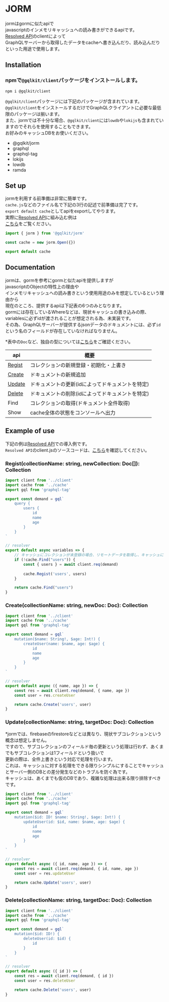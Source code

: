 # JORM
jormはgormに似たapiで  
javascriptのインメモリキャッシュへの読み書きができるapiです。  
[Resolved API](https://github.com/gqlkit-lab/rapi)のclientによって  
GraphQLサーバーから取得したデータをcacheへ書き込んだり、読み込んだり  
といった用途で使用します。
  
 
## Installation

### npmで`@gqlkit/client`パッケージをインストールします。
```
npm i @gqlkit/client
```
`@gqlkit/client`パッケージには下記のパッケージが含まれています。  
`@gqlkit/client`をインストールするだけでGraphQLクライアントに必要な最低限のパッケージは揃います。  
また、jormでは不十分な場合、`@gqlkit/client`には`lowdb`や`lokijs`も含まれていますのでそれらを使用することもできます。  
お好みのキャッシュDBをお使いください。  
- @gqlkit/jorm
- graphql
- graphql-tag
- lokijs
- lowdb
- ramda

## Set up
jormを利用する前準備は非常に簡単です。  
`cache.js`などのファイル名で下記の3行の記述で前準備は完了です。  
`export default cache`としてapiをexportしてやります。  
実際に[Resolved API](https://github.com/gqlkit-lab/rapi)に組み込む例は  
[こちら](https://github.com/gqlkit-lab/rapi/blob/master/resolvers/cache.js)をご覧ください。
```javascript
import { jorm } from '@gqlkit/jorm'

const cache = new jorm.Open({})

export default cache
```

## Documentation
jormは、gormを参考にgormと似たapiを提供しますが  
javascriptのObjectの特性上の理由や  
インメモリキャッシュへの読み書きという使用用途のみを想定しているという理由から  
現在のところ、提供するapiは下記表の6つのみとなります。  
gormには存在しているWhereなどは、現状キャッシュの書き込みの際、  
variablesに必ずidが渡されることが想定される為、未実装です。  
その為、GraphQLサーバーが提供するjsonデータのドキュメントには、必ず`id`という名のフィールドが存在していなければなりません。

 *表中の`Doc`など、独自の型については[こちら](https://github.com/gqlkit-lab/jorm/blob/master/src/type.ts)をご確認ください。

| api | 概要 |
|-----|-----|
| [Regist](https://github.com/gqlkit-lab/jorm/blob/master/README.md#registcollectionname-string-newcollection-doc-collection) | コレクションの新規登録・初期化・上書き |
| [Create](https://github.com/gqlkit-lab/jorm/blob/master/README.md#createcollectionname-string-newdoc-doc-collection) | ドキュメントの新規追加 |
| [Update](https://github.com/gqlkit-lab/jorm/blob/master/README.md#updatecollectionname-string-targetdoc-doc-collection) | ドキュメントの更新(idによってドキュメントを特定) |
| [Delete](https://github.com/gqlkit-lab/jorm/blob/master/README.md#deletecollectionname-string-targetdoc-doc-collection) | ドキュメントの削除(idによってドキュメントを特定) |
| Find | コレクションの取得(ドキュメント全件取得) |
| Show | cache全体の状態をコンソールへ出力 |

## Example of use
下記の例は[Resolved API](https://github.com/gqlkit-lab/rapi)での導入例です。  
`Resolved API`のclient.jsのソースコードは、[こちら](https://github.com/gqlkit-lab/rapi/blob/master/resolvers/client.js)を確認してください。
### Regist(collectionName: string, newCollection: Doc[]): Collection
```javascript
import client from '../client'
import cache from '../cache'
import gql from 'graphql-tag'

export const demand = gql`
    query {
        users {
            id
            name
            age
        }
    }
`

// resolver
export default async variables => {
    // キャッシュにコレクションが未登録の場合、リモートデータを取得し、キャッシュにコレクションを追加する
    if (!cache.Find("users")) {
        const { users } = await client.req(demand)
        
        cache.Regist('users', users)
    }

    return cache.Find("users")
}

```

### Create(collectionName: string, newDoc: Doc): Collection
```javascript
import client from '../client'
import cache from '../cache'
import gql from 'graphql-tag'

export const demand = gql`
    mutation($name: String!, $age: Int!) {
        createUser(name: $name, age: $age) {
            id
            name
            age
        }
    }
`

// resolver
export default async ({ name, age }) => {
    const res = await client.req(demand, { name, age })
    const user = res.createUser

    return cache.Create('users', user)
}

```

### Update(collectionName: string, targetDoc: Doc): Collection
 *jormでは、firebaseのfirestoreなどとは異なり、現状サブコレクションという概念は想定しません。  
ですので、サブコレクションのフィールド毎の更新という処理は行わず、あくまでもサブコレクションは1フィールドという扱いで  
更新の際は、全件上書きという対応で処理を行います。  
これは、キャッシュに対する処理をできる限りシンプルにすることでキャッシュとサーバー側のDBとの差分発生などのトラブルを防ぐ為です。  
キャッシュは、あくまでも仮のDBであり、複雑な処理は出来る限り排除すべきです。
```javascript
import client from '../client'
import cache from '../cache'
import gql from 'graphql-tag'

export const demand = gql`
    mutation($id: ID! $name: String!, $age: Int!) {
        updateUser(id: $id, name: $name, age: $age) {
            id
            name
            age
        }
    }
`

// resolver
export default async ({ id, name, age }) => {
    const res = await client.req(demand, { id, name, age })
    const user = res.updateUser

    return cache.Update('users', user)
}
```

### Delete(collectionName: string, targetDoc: Doc): Collection
```javascript
import client from '../client'
import cache from '../cache'
import gql from 'graphql-tag'

export const demand = gql`
    mutation($id: ID!) {
        deleteUser(id: $id) {
            id
        }
    }
`

// resolver
export default async ({ id }) => {
    const res = await client.req(demand, { id })
    const user = res.deleteUser

    return cache.Delete('users', user)
}

```
